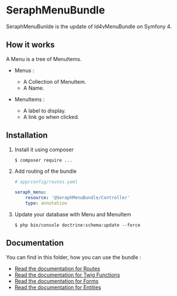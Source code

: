 SeraphMenuBundle
================

SeraphMenuBunlde is the update of Id4vMenuBundle on Symfony 4.

How it works
------------

A Menu is a tree of MenuItems.

 - Menus :
    - A Collection of MenuItem.
    - A Name.

- MenuItems :
    - A label to display.
    - A link go when clicked.

Installation
------------

1. Install it using composer

    ```console
    $ composer require ...
    ```
2. Add routing of the bundle

    ```yaml
    # app/config/routes.yaml   

    seraph_menu:
        resource: '@SeraphMenuBundle/Controller'
        type: annotation
    ```
3. Update your database with Menu and MenuItem

    ```console
    $ php bin/console doctrine:schema:update --force
    ```
    
Documentation
-------------

You can find in this folder, how you can use the bundle :

- [Read the documentation for Routes](/Resources/doc/Routes.md)
- [Read the documentation for Twig Functions](/Ressources/doc/TwigFunctions.md)
- [Read the documentation for Forms](/Resources/doc/Forms.md)
- [Read the documentation for Entities](/Resources/doc/Entities.md)